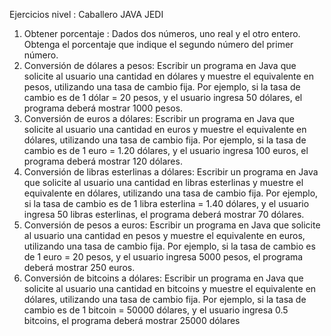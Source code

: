 Ejercicios nivel : Caballero JAVA JEDI
1. Obtener porcentaje : Dados dos números, uno real y el otro entero. Obtenga el
porcentaje que indique el segundo número del primer número.
2. Conversión de dólares a pesos: Escribir un programa en Java que solicite al
usuario una cantidad en dólares y muestre el equivalente en pesos, utilizando una
tasa de cambio fija. Por ejemplo, si la tasa de cambio es de 1 dólar = 20 pesos, y el
usuario ingresa 50 dólares, el programa deberá mostrar 1000 pesos.
3. Conversión de euros a dólares: Escribir un programa en Java que solicite al
usuario una cantidad en euros y muestre el equivalente en dólares, utilizando una
tasa de cambio fija. Por ejemplo, si la tasa de cambio es de 1 euro = 1.20 dólares, y
el usuario ingresa 100 euros, el programa deberá mostrar 120 dólares.
4. Conversión de libras esterlinas a dólares: Escribir un programa en Java que
solicite al usuario una cantidad en libras esterlinas y muestre el equivalente en
dólares, utilizando una tasa de cambio fija. Por ejemplo, si la tasa de cambio es de 1
libra esterlina = 1.40 dólares, y el usuario ingresa 50 libras esterlinas, el programa
deberá mostrar 70 dólares.
5. Conversión de pesos a euros: Escribir un programa en Java que solicite al usuario
una cantidad en pesos y muestre el equivalente en euros, utilizando una tasa de
cambio fija. Por ejemplo, si la tasa de cambio es de 1 euro = 20 pesos, y el usuario
ingresa 5000 pesos, el programa deberá mostrar 250 euros.
6. Conversión de bitcoins a dólares: Escribir un programa en Java que solicite al
usuario una cantidad en bitcoins y muestre el equivalente en dólares, utilizando una
tasa de cambio fija. Por ejemplo, si la tasa de cambio es de 1 bitcoin = 50000
dólares, y el usuario ingresa 0.5 bitcoins, el programa deberá mostrar 25000 dólares